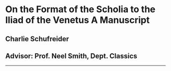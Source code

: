 # On the Format of the Scholia to the Iliad of the Venetus A Manuscript

## Charlie Schufreider

## Advisor: Prof. Neel Smith, Dept. Classics

---
